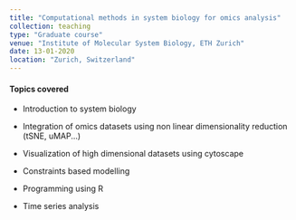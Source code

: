 ```yaml
---
title: "Computational methods in system biology for omics analysis"
collection: teaching
type: "Graduate course"
venue: "Institute of Molecular System Biology, ETH Zurich"
date: 13-01-2020
location: "Zurich, Switzerland"
---
```


#### Topics covered

* Introduction to system biology

* Integration of omics datasets using non linear dimensionality reduction (tSNE, uMAP...)

* Visualization of high dimensional datasets using cytoscape

* Constraints based modelling

* Programming using R

* Time series analysis 
